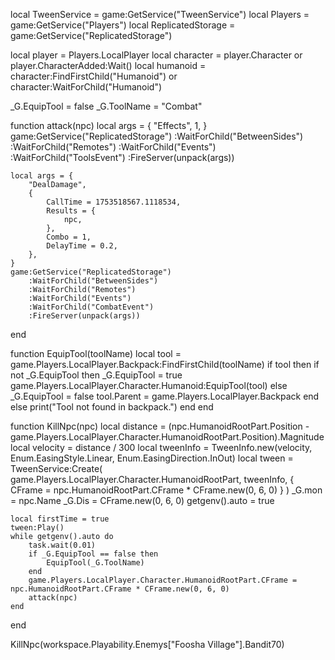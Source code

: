 local TweenService = game:GetService("TweenService")
local Players = game:GetService("Players")
local ReplicatedStorage = game:GetService("ReplicatedStorage")

local player = Players.LocalPlayer
local character = player.Character or player.CharacterAdded:Wait()
local humanoid = character:FindFirstChild("Humanoid") or character:WaitForChild("Humanoid")

_G.EquipTool = false
_G.ToolName = "Combat"

function attack(npc)
	local args = {
		"Effects",
		1,
	}
	game:GetService("ReplicatedStorage")
		:WaitForChild("BetweenSides")
		:WaitForChild("Remotes")
		:WaitForChild("Events")
		:WaitForChild("ToolsEvent")
		:FireServer(unpack(args))

	local args = {
		"DealDamage",
		{
			CallTime = 1753518567.1118534,
			Results = {
				npc,
			},
			Combo = 1,
			DelayTime = 0.2,
		},
	}
	game:GetService("ReplicatedStorage")
		:WaitForChild("BetweenSides")
		:WaitForChild("Remotes")
		:WaitForChild("Events")
		:WaitForChild("CombatEvent")
		:FireServer(unpack(args))
end

function EquipTool(toolName)
	local tool = game.Players.LocalPlayer.Backpack:FindFirstChild(toolName)
	if tool then
		if not _G.EquipTool then
			_G.EquipTool = true
			game.Players.LocalPlayer.Character.Humanoid:EquipTool(tool)
		else
			_G.EquipTool = false
			tool.Parent = game.Players.LocalPlayer.Backpack
		end
	else
		print("Tool not found in backpack.")
	end
end

function KillNpc(npc)
	local distance = (npc.HumanoidRootPart.Position - game.Players.LocalPlayer.Character.HumanoidRootPart.Position).Magnitude
	local velocity = distance / 300
	local tweenInfo = TweenInfo.new(velocity, Enum.EasingStyle.Linear, Enum.EasingDirection.InOut)
	local tween = TweenService:Create(
		game.Players.LocalPlayer.Character.HumanoidRootPart,
		tweenInfo,
		{ CFrame = npc.HumanoidRootPart.CFrame * CFrame.new(0, 6, 0) }
	)
	_G.mon = npc.Name
	_G.Dis = CFrame.new(0, 6, 0)
	getgenv().auto = true
	
	local firstTime = true
	tween:Play()
	while getgenv().auto do
		task.wait(0.01)
		if _G.EquipTool == false then
			EquipTool(_G.ToolName)
		end
		game.Players.LocalPlayer.Character.HumanoidRootPart.CFrame = npc.HumanoidRootPart.CFrame * CFrame.new(0, 6, 0)
		attack(npc)
	end
end

KillNpc(workspace.Playability.Enemys["Foosha Village"].Bandit70)
